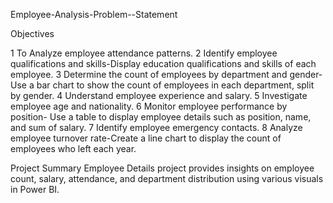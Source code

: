 Employee-Analysis-Problem--Statement

Objectives


1 To Analyze employee attendance patterns.
2 Identify employee qualifications and skills-Display education qualifications and skills of each employee.
3 Determine the count of employees by department and gender-Use a bar chart to show the count of employees in each department, split by gender.
4 Understand employee experience and salary.
5 Investigate employee age and nationality.
6 Monitor employee performance by position- Use a table to display employee details such as position, name, and sum of salary.
7 Identify employee emergency contacts.
8 Analyze employee turnover rate-Create a line chart to display the count of employees who left each year.

 
Project Summary
Employee Details project provides insights on employee count, salary, attendance, and department distribution using various visuals in Power BI.

